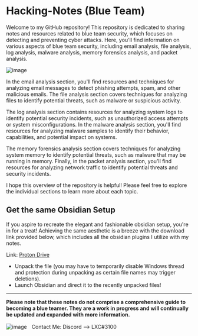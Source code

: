 # Hacking-Notes (Blue Team)

Welcome to my GitHub repository! This repository is dedicated to sharing notes and resources related to blue team security, which focuses on detecting and preventing cyber attacks. Here, you'll find information on various aspects of blue team security, including email analysis, file analysis, log analysis, malware analysis, memory forensics analysis, and packet analysis.

![image](https://user-images.githubusercontent.com/118412415/219983339-591d08ff-55b4-4ef8-b1c4-d2502ebea834.png)

In the email analysis section, you'll find resources and techniques for analyzing email messages to detect phishing attempts, spam, and other malicious emails. The file analysis section covers techniques for analyzing files to identify potential threats, such as malware or suspicious activity.

The log analysis section contains resources for analyzing system logs to identify potential security incidents, such as unauthorized access attempts or system misconfigurations. In the malware analysis section, you'll find resources for analyzing malware samples to identify their behavior, capabilities, and potential impact on systems.

The memory forensics analysis section covers techniques for analyzing system memory to identify potential threats, such as malware that may be running in memory. Finally, in the packet analysis section, you'll find resources for analyzing network traffic to identify potential threats and security incidents.

I hope this overview of the repository is helpful! Please feel free to explore the individual sections to learn more about each topic.

## Get the same Obsidian Setup

If you aspire to recreate the elegant and fashionable obsidian setup, you're in for a treat! Achieving the same aesthetic is a breeze with the download link provided below, which includes all the obsidian plugins I utilize with my notes.

Link: <a href="https://drive.proton.me/urls/RH80T2AQFR#gSaXYYpJRFF8">Proton Drive</a>

- Unpack the file (you may have to temporarily disable Windows thread and protection during unpacking as certain file names may trigger deletions). 
- Launch Obsidian and direct it to the recently unpacked files!

---

**Please note that these notes do not comprise a comprehensive guide to becoming a blue teamer. They are a work in progress and will continually be updated and expanded with more information.**

  ![image](https://external-content.duckduckgo.com/iu/?u=https%3A%2F%2Fwww.net-model.com%2Fimg%2Flogo-discord.png&f=1&nofb=1&ipt=0b347aa70a05f91f4015e7e1049581eba2f397f35b8f27ebb18ae2190210f8ea&ipo=images)ㅤContact Me: Discord --> LXC#3100
